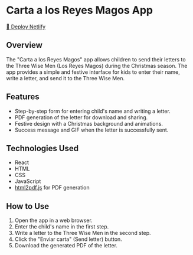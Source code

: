 # Carta a los Reyes Magos App

[🚀 Deploy Netlify](https://carta-3reyes-magos.netlify.app/)

## Overview

The "Carta a los Reyes Magos" app allows children to send their letters to the Three Wise Men (Los Reyes Magos) during the Christmas season. The app provides a simple and festive interface for kids to enter their name, write a letter, and send it to the Three Wise Men.

## Features

- Step-by-step form for entering child's name and writing a letter.
- PDF generation of the letter for download and sharing.
- Festive design with a Christmas background and animations.
- Success message and GIF when the letter is successfully sent.

## Technologies Used

- React
- HTML
- CSS
- JavaScript
- [html2pdf.js](https://github.com/eKoopmans/html2pdf.js) for PDF generation


## How to Use

1. Open the app in a web browser.
2. Enter the child's name in the first step.
3. Write a letter to the Three Wise Men in the second step.
4. Click the "Enviar carta" (Send letter) button.
5. Download the generated PDF of the letter.
